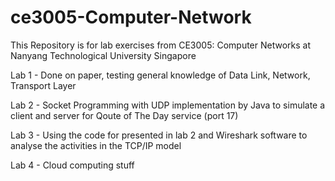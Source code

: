 # ce3005-Computer-Network
This Repository is for lab exercises from CE3005: Computer Networks at Nanyang Technological University Singapore

Lab 1 - Done on paper, testing general knowledge of Data Link, Network, Transport Layer

Lab 2 - Socket Programming with UDP implementation by Java to simulate a client and server for Qoute of The Day service (port 17)

Lab 3 - Using the code for presented in lab 2 and Wireshark software to analyse the activities in the TCP/IP model

Lab 4 - Cloud computing stuff
